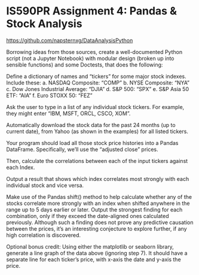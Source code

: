 # IS590PR Assignment 4: Pandas & Stock Analysis 

https://github.com/napsternxg/DataAnalysisPython

Borrowing ideas from those sources, create a well-documented Python script (not a Jupyter Notebook) with modular design (broken up into sensible functions) and some Doctests, that does the following:

Define a dictionary of names and “tickers” for some major stock indexes. Include these: a. NASDAQ Composite: “COMP” b. NYSE Composite: “NYA” c. Dow Jones Industrial Average: “DJIA” d. S&P 500: “SPX” e. S&P Asia 50 ETF: “AIA” f. Euro STOXX 50: “FEZ”

Ask the user to type in a list of any individual stock tickers. For example, they might enter “IBM, MSFT, ORCL, CSCO, XOM”.

Automatically download the stock data for the past 24 months (up to current date), from Yahoo (as shown in the examples) for all listed tickers.

Your program should load all those stock price histories into a Pandas DataFrame. Specifically, we’ll use the “adjusted close” prices.

Then, calculate the correlations between each of the input tickers against each Index.

Output a result that shows which index correlates most strongly with each individual stock and vice versa.

Make use of the Pandas shift() method to help calculate whether any of the stocks correlate more strongly with an index when shifted anywhere in the range up to 5 days earlier or later. Output the strongest finding for each combination, only if they exceed the date-aligned ones calculated previously. Although such a finding does not prove any predictive causation between the prices, it’s an interesting conjecture to explore further, if any high correlation is discovered.

Optional bonus credit: Using either the matplotlib or seaborn library, generate a line graph of the data above (ignoring step 7). It should have a separate line for each ticker’s price, with x-axis the date and y-axis the price.
